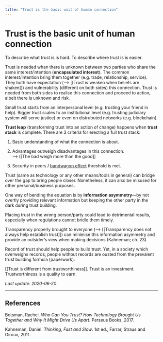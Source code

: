 ```yaml
---
title: "Trust is the basic unit of human connection"
---
```


# Trust is the basic unit of human connection

To describe what trust is is hard. To describe where trust is is easier.

Trust is needed when there is unknown between two parties who share the same interest/intention (**encapsulated interest**). The common interest/intention bring them together (e.g. trade, relationship, service). They both have expectation (--> [[Trust is weaken when beliefs are shaken]]) and vulnerability (different on both sides) this connection. Trust is needed from both sides to realise this connection and proceed to action, albeit there is unknown and risk.

Small trust starts from an interpersonal level (e.g. trusting your friend in help). Bigger trust scales to an institutional level (e.g. trusting judiciary system will serve justice) or even on distrubuted networks (e.g. blockchain).

**Trust leap** (transforming trust into an action of change) happens when **trust stack** is complete. There are 3 criteria for erecting a full trust stack:

1. Basic understanding of what the connection is about.

2. Advantages outweigh disadvantages in this connection.  
--> [[The bad weigh more than the good]]

3. Security in peers / [bandwagon effect](https://en.wikipedia.org/wiki/Bandwagon_effect) threshold is met.


Trust (same as technology or any other means/tools in general) can bridge over the gap to bring people closer. Nonetheless, it can also be misused for other personal/business purposes.

One way of bending the equation is by **information asymmetry**—by not overtly providing relevant information but keeping the other party in the dark during trust building.

Placing trust in the wrong person/party could lead to detrimental results, especially when regulations cannot bridle them timely.

Transparency properly brought to everyone (--> [[Transparency does not always help establish trust]]) can minimise this information asymmetry and provide an outsider’s view when making decisions (Kahneman; ch. 23).

Record of trust should help people to build trust. Yet, in a society which overweighs records, people without records are ousted from the prevalent trust building formula (paperwork).


[[Trust is different from trustworthiness]]. Trust is an investment. Trustworthiness is a quality to earn.

*Last update: 2020-06-20*

* * *

## References

Botsman, Rachel. _Who Can You Trust? How Technology Brought Us Together and Why It Might Drive Us Apart_. Perseus Books, 2017.

Kahneman, Daniel. _Thinking, Fast and Slow_. 1st ed., Farrar, Straus and Giroux, 2011.